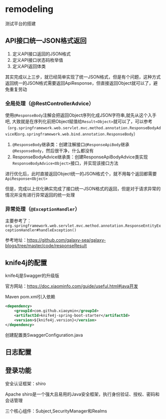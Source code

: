 # remodeling
测试平台的搭建

## API接口统一JSON格式返回
1. 定义API接口返回的JSON格式
2. 定义API接口状态码枚举值
3. 定义API返回体类

其实完成以上三步，就已经简单实现了统一JSON格式，但是有个问题，这种方式返回统一的JSON格式需要返回ApiResponse<Object>，但直接返回Object就可以了，避免重复劳动

### 全局处理（@RestControllerAdvice）
使用`@ResponseBody`注解会把返回Object序列化成JSON字符串,就先从这个入手吧, 大致就是在序列化前把Object赋值给`Result<Object>`就可以了，可以参考（`org.springframework.web.servlet.mvc.method.annotation.ResponseBodyAdvice和org.springframework.web.bind.annotation.ResponseBody`）
1. `@ResponseBody`继承类：创建注解接口`@ResponseApiBody`继承`@ResponseBody`，然后很干净，什么都没有
2. ResponseBodyAdvice继承类：创建ResponseApiBodyAdvice类实现`ResponseBodyAdvice<Object>`接口，并实现该接口方法

进行优化后，此时直接返回Object统一的JSON格式个，就不用每个返回都需要`ApiResponse<Object>`

但是，完成以上优化确实完成了接口统一JSON格式的返回，但是对于请求异常的情况并没有进行异常返回的统一处理

### 异常处理（`@ExceptionHandler`）

主要参考了：`org.springframework.web.servlet.mvc.method.annotation.ResponseEntityExceptionHandler#handleException()`

参考地址：https://github.com/galaxy-sea/galaxy-blogs/tree/master/code/responseResult

## knife4j的配置
knife4j是Swagger的升级版

官方网站：https://doc.xiaominfo.com/guide/useful.html#java开发

Maven pom.xml引入依赖
```xml
<dependency>
    <groupId>com.github.xiaoymin</groupId>
    <artifactId>knife4j-spring-boot-starter</artifactId>
    <version>${knife4j.version}</version>
</dependency>
```
创建配置类SwaggerConfiguration.java

## 日志配置


## 登录功能
安全认证框架：shiro

Apache shiro是一个强大且易用的Java安全框架，执行身份验证、授权、密码和会话管理

三个核心组件：Subject,SecurityManager和Realms